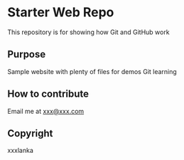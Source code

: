 # Starter Web Repo

This repository is for showing how Git and GitHub work

## Purpose

Sample website with plenty of files for demos
Git learning

## How to contribute

Email me at xxx@xxx.com

## Copyright

xxxlanka
